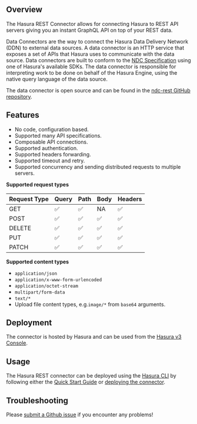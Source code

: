 ## Overview

The Hasura REST Connector allows for connecting Hasura to REST API servers giving you an instant GraphQL API on top of your REST data.

Data Connectors are the way to connect the Hasura Data Delivery Network (DDN) to external data sources. A data connector is an HTTP service that exposes a set of APIs that Hasura uses to communicate with the data source. Data connectors are built to conform to the [NDC Specification](https://hasura.github.io/ndc-spec/overview.html) using one of Hasura's available SDKs. The data connector is responsible for interpreting work to be done on behalf of the Hasura Engine, using the native query language of the data source.

The data connector is open source and can be found in the [ndc-rest GitHub repository](https://github.com/hasura/ndc-rest).

## Features

- No code, configuration based.
- Supported many API specifications.
- Composable API connections.
- Supported authentication.
- Supported headers forwarding.
- Supported timeout and retry.
- Supported concurrency and sending distributed requests to multiple servers.

**Supported request types**

| Request Type | Query | Path | Body | Headers |
| ------------ | ----- | ---- | ---- | ------- |
| GET          | ✅    | ✅   | NA   | ✅      |
| POST         | ✅    | ✅   | ✅   | ✅      |
| DELETE       | ✅    | ✅   | ✅   | ✅      |
| PUT          | ✅    | ✅   | ✅   | ✅      |
| PATCH        | ✅    | ✅   | ✅   | ✅      |

**Supported content types**

- `application/json`
- `application/x-www-form-urlencoded`
- `application/octet-stream`
- `multipart/form-data`
- `text/*`
- Upload file content types, e.g.`image/*` from `base64` arguments.

## Deployment

The connector is hosted by Hasura and can be used from the [Hasura v3 Console](https://console.hasura.io).

## Usage

The Hasura REST connector can be deployed using the [Hasura CLI](https://hasura.io/docs/3.0/cli/overview) by following either the [Quick Start Guide](https://hasura.io/docs/3.0/getting-started/overview/) or [deploying the connector](https://hasura.io/docs/3.0/connectors/deployment).

## Troubleshooting

Please [submit a Github issue](https://github.com/hasura/ndc-rest/issues/new)
if you encounter any problems!
